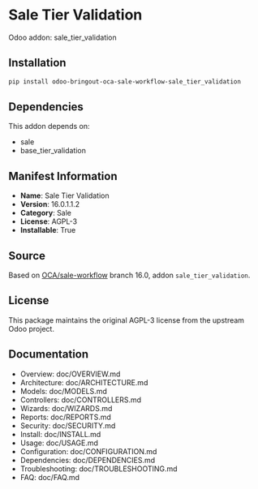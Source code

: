 # Sale Tier Validation

Odoo addon: sale_tier_validation

## Installation

```bash
pip install odoo-bringout-oca-sale-workflow-sale_tier_validation
```

## Dependencies

This addon depends on:
- sale
- base_tier_validation

## Manifest Information

- **Name**: Sale Tier Validation
- **Version**: 16.0.1.1.2
- **Category**: Sale
- **License**: AGPL-3
- **Installable**: True

## Source

Based on [OCA/sale-workflow](https://github.com/OCA/sale-workflow) branch 16.0, addon `sale_tier_validation`.

## License

This package maintains the original AGPL-3 license from the upstream Odoo project.

## Documentation

- Overview: doc/OVERVIEW.md
- Architecture: doc/ARCHITECTURE.md
- Models: doc/MODELS.md
- Controllers: doc/CONTROLLERS.md
- Wizards: doc/WIZARDS.md
- Reports: doc/REPORTS.md
- Security: doc/SECURITY.md
- Install: doc/INSTALL.md
- Usage: doc/USAGE.md
- Configuration: doc/CONFIGURATION.md
- Dependencies: doc/DEPENDENCIES.md
- Troubleshooting: doc/TROUBLESHOOTING.md
- FAQ: doc/FAQ.md
